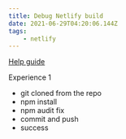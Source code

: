 ```yaml
---
title: Debug Netlify build
date: 2021-06-29T04:20:06.144Z
tags:
    - netlify
---
```


[Help guide](https://answers.netlify.com/t/support-guide-debugging-netlify-site-builds/142)

Experience 1

-   git cloned from the repo
-   npm install
-   npm audit fix
-   commit and push
-   success
